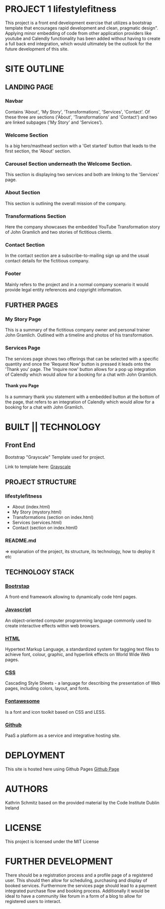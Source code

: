 # PROJECT 1 lifestylefitness

This project is a front end development exercise that utilizes a bootstrap template that encourages rapid development and clean, pragmatic design". Applying minor embedding of code from other application providers like youtube and Calendly functionality has been added without having to create a full back end integration, which would ultimately be the outlook for the future development of this site. 


# SITE OUTLINE 

## LANDING PAGE

### Navbar 

Contains 'About', 'My Story', 'Transformations', 'Services', 'Contact'. Of these three are sections  ('About', 'Transformations' and 'Contact') and two are linked subpages ('My Story' and 'Services'). 

### Welcome Section 
Is a big hero/masthead section with a 'Get started' button that leads to the first section, the 'About' section. 


### Carousel Section underneath the Welcome Section. 
This section is displaying two services and both are linking to the 'Services' page. 

### About Section

This section is outlining the overall mission of the company.


### Transformations Section 
Here the company showcases the embedded YouTube Transformation story of John Gramlich and two stories of fictitious clients. 


### Contact Section 
In the contact section are a subscribe-to-mailing sign up and the usual contact details for the fictitious company. 

### Footer 
Mainly refers to the project and in a normal company scenario it would provide legal entity references and copyright information. 

## FURTHER PAGES

### My Story Page
This is a summary of the fictitious company owner and personal trainer John Gramlich. Outlined with a timeline and photos of his transformation.


### Services Page

The services page shows two offerings that can be selected with a specific quantity and once the 'Request Now' button is pressed it leads onto the 'Thank you' page. The 'Inquire now' button allows for a pop up integration of Calendly which would allow for a booking for a chat with John Gramlich. 


#### Thank you Page 
Is a summary thank you statement with a embedded button at the bottom of the page, that refers to an integration of Calendly which would allow for a booking for a chat with John Gramlich. 




# BUILT || TECHNOLOGY


## Front End 
 
 Bootstrap "Grayscale" Template used for project.

Link to template here: 
[Grayscale](https://startbootstrap.com/theme/grayscale)



## PROJECT STRUCTURE

### lifestylefitness

- About (index.html)
- My Story (mystory.html)
- Transformations (section on index.html)
- Services (services.html)
- Contact (section on index.html0


### README.md
=> explanation of the project, its structure, its technology, how to deploy it etc

## TECHNOLOGY STACK

### [Bootrstap](https://getbootstrap.com/docs/4.0/getting-started/introduction/) 
A front-end framework allowing to dynamically code html pages.


### [Javascript](https://www.javascript.com/) 
An object-oriented computer programming language commonly used to create interactive effects within web browsers.

### [HTML](https://www.w3schools.com/html/) 
Hypertext Markup Language, a standardized system for tagging text files to achieve font, colour, graphic, and hyperlink effects on World Wide Web pages.

### [CSS](https://developer.mozilla.org/en-US/docs/Web/CSS) 
Cascading Style Sheets - a language for describing the presentation of Web pages, including colors, layout, and fonts.

### [Fontawesome](http://fontawesome.io/)
Is a font and icon toolkit based on CSS and LESS. 
 

### [Github](https://www.github.com) 
PaaS a platform as a service and integrative hosting site.


# DEPLOYMENT

This site is hosted here using Github Pages [Github Page](https://lilschmitz.github.io/lifestylefitness/)


# AUTHORS

Kathrin Schmitz based on the provided material by the Code Institute Dublin Ireland

# LICENSE

This project is licensed under the MIT License


# FURTHER DEVELOPMENT

 There should be a registration process and a profile  page of a registered user. This should then allow for scheduling, purchasing and display of booked services. Furthermore the services page should lead to a payment integrated purchase flow and booking process. Additionally it would be ideal to have a community like forum in a form of a blog to allow for registered users to interact. 
  
